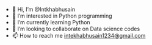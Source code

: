 - 👋 Hi, I’m @Intkhabhusain
- 👀 I’m interested in Python programming
- 🌱 I’m currently learning Python    
- 💞️ I’m looking to collaborate on Data science codes
- 📫 How to reach me intekhabhusain1234@gmail.com

<!---
Intkhabhusain/Intkhabhusain is a ✨ special ✨ repository because its `README.md` (this file) appears on your GitHub profile.
You can click the Preview link to take a look at your changes.
--->
